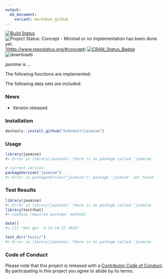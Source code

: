 ```yaml
---
output:
  md_document:
    variant: markdown_github
---
```


<!-- README.md is generated from README.Rmd. Please edit that file -->



[![Build Status](https://travis-ci.org/hrbrmstr/jasmine.svg)](https://travis-ci.org/hrbrmstr/jasmine) 
![Project Status: Concept - Minimal or no implementation has been done yet.](http://www.repostatus.org/badges/0.1.0/concept.svg)](http://www.repostatus.org/#concept)
[![CRAN_Status_Badge](http://www.r-pkg.org/badges/version/jasmine)](http://cran.r-project.org/web/packages/jasmine) 
![downloads](http://cranlogs.r-pkg.org/badges/grand-total/jasmine)

jasmine is ...

The following functions are implemented:

The following data sets are included:

### News

- Version  released

### Installation


```r
devtools::install_github("hrbrmstr/jasmine")
```



### Usage


```r
library(jasmine)
#> Error in library(jasmine): there is no package called 'jasmine'

# current verison
packageVersion("jasmine")
#> Error in packageVersion("jasmine"): package 'jasmine' not found
```

### Test Results


```r
library(jasmine)
#> Error in library(jasmine): there is no package called 'jasmine'
library(testthat)
#> Loading required package: methods

date()
#> [1] "Mon Apr  4 22:14:27 2016"

test_dir("tests/")
#> Error in library(jasmine): there is no package called 'jasmine'
```

### Code of Conduct

Please note that this project is released with a [Contributor Code of Conduct](CONDUCT.md). 
By participating in this project you agree to abide by its terms.
